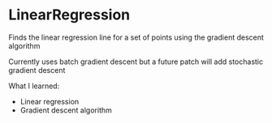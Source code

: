 # LinearRegression
Finds the linear regression line for a set of points using the gradient descent algorithm

Currently uses batch gradient descent but a future patch will add stochastic gradient descent

What I learned:
- Linear regression
- Gradient descent algorithm
